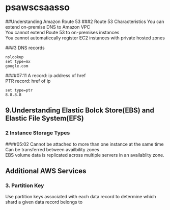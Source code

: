 # psawscsaasso
##Understanding Amazon Route 53
###2 Route 53 Characteristics
You can extend on-premise DNS to Amazon VPC  
You cannot extend Route 53 to on-premises instances  
You cannot automaticcally register EC2 instances with private hosted zones


###3 DNS records
```
nslookup
set type=mx
google.com
```
####07:11
A record: ip address of href  
PTR record: href of ip

```
set type=ptr
8.8.8.8
```
## 9.Understanding Elastic Bolck Store(EBS) and Elastic File System(EFS)
### 2 Instance Storage Types
####05:02
Cannot be attached to more than one instance at the same time  
Can be transferred between availbility zones  
EBS volume data is replicated across multiple servers in an availablity zone.

## Additional AWS Services
### 3. Partition Key

Use partition keys associated with each data record to determine which shard a given data record belongs to
